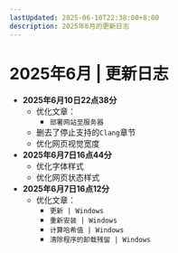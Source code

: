 ```yaml
---
lastUpdated: 2025-06-10T22:38:00+8:00
description: 2025年6月的更新日志
---
```


# 2025年6月 | 更新日志

- **2025年6月10日22点38分**
  - 优化文章：
    - `部署网站至服务器`
  - 删去了停止支持的`Clang`章节
  - 优化网页视觉宽度
- **2025年6月7日16点44分**
  - 优化字体样式
  - 优化网页状态样式
- **2025年6月7日16点12分**
  - 优化文章：
    - `更新 | Windows`
    - `重新安装 | Windows`
    - `计算哈希值 | Windows`
    - `清除程序的卸载残留 | Windows`
